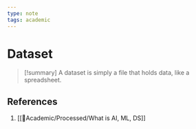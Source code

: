 ```yaml
---
type: note
tags: academic
---
```


# Dataset

> [!summary] 
> A dataset is simply a file that holds data, like a spreadsheet.

## References
1. [[🧪Academic/Processed/What is AI, ML, DS]]